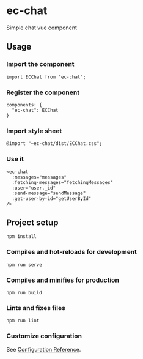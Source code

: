 # ec-chat
Simple chat vue component

## Usage

### Import the component
```
import ECChat from "ec-chat";
```

### Register the component
```
components: {
  "ec-chat": ECChat
}
```

### Import style sheet
```
@import "~ec-chat/dist/ECChat.css";
```

### Use it
```
<ec-chat
  :messages="messages"
  :fetching-messages="fetchingMessages"
  :user="user._id"
  :send-message="sendMessage"
  :get-user-by-id="getUserById"
/>
```

## Project setup
```
npm install
```

### Compiles and hot-reloads for development
```
npm run serve
```

### Compiles and minifies for production
```
npm run build
```

### Lints and fixes files
```
npm run lint
```

### Customize configuration
See [Configuration Reference](https://cli.vuejs.org/config/).
